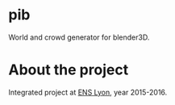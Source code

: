 # pib
World and crowd generator for blender3D.

# About the project
Integrated project at [ENS Lyon](http://www.ens-lyon.eu/), year 2015-2016.
